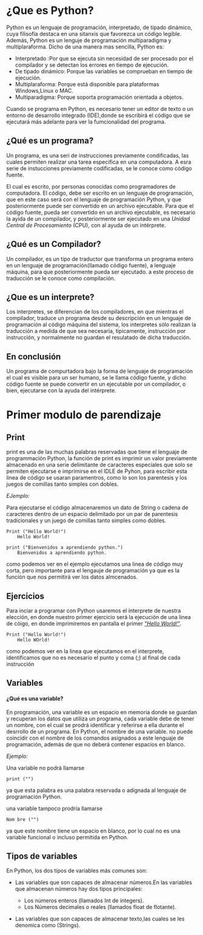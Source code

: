 # ¿Que es Python?

Python es un lenguaje de programación, interpretado, de tipado dinámico, cuya filisofía destaca en una sitanxis que favorezca un código legible. Además, Python es un lenguje de programación multiparadigma y multiplaraforma. Dicho de una manera mas sencilla, Python es:

  - Interpretado :Por que se ejecuta sin necesidad de ser procesado por el compilador y se detectan los errores en tiempo de ejecución.
  - De tipado dinámico: Porque las variables se comprueban en tiempo de ejecución.
  - Multiplaraforma: Porque está disponible para plataformas Windows,Linux o MAC.
  - Multiparadigma: Porque soporta programación orientada a objetos.
  
Cuando se programa en Python, es necesario tener un editor de texto o un entorno de desarrollo integrado (IDE),donde se escribirá el código que se ejecutará más adelante para ver la fumcionalidad del programa.

## ¿Qué es un programa?

Un programa, es una seri de instrucciones previamente condificadas, las cuales permiten realizar una tarea especifica en una computadora. A esra serie de instucciones previamente codificadas, se le conoce como código fuente.

El cual es escrito, por personas conocidas como programadores de computadora. El código, debe ser escrito en un lenguaje de programación, que en este caso será con el lenguaje de programación Python, y que posteriormente puede ser convertido en un archivo ejecutable. Para que el código fuente, pueda ser convertido en un archivo ejecutable, es necesario la ayida de un compilador, y posteriormente ser ejecutado en una _Unidad Central de Procesamiento_ (CPU), con al ayuda de un intérprete.

## ¿Qué es un Compilador?

Un compilador, es un tipo de traductor que transforma un programa entero en un lenguaje de programación(llamado código fuente),
a lenguaje máquina, para que posteriormente pueda ser ejecutado. a este proceso de traducción se le conoce como compilación. 

## ¿Que es un interprete?

Los interpretes, se diferencian de los compiladores, en que mientras el compilador, traduce un programa desde su descripción en un lenguaje de programación al código máquina del sistema, los interpretes sólo realizan la traducción a medida de que sea necesaria, típicamente, instrucción por instrucción, y normalmente no guardan el resulatado de dicha traducción.

## En conclusión

Un programa de compurtadora bajo la forma de lenguaje de programación el cual es visible para un ser humano, se le llama código fuente, y dicho código fuente se puede convertir en un ejecutable por un compilador, o bien, ejecutarse con la ayuda del intérprete.

# Primer modulo de parendizaje

## Print

print es una de las muchas palabras reservadas que tiene el lenguaje de programmación Python, la función de print es imprimir un valor previamente almacenado en una serie delimitante de caracteres especiales que solo se permiten ejecutarse e imprimirse en el IDLE de Pyhon, para escribir esta linea de código se usaran paramentros, como lo son los parentesis y los juegos  de comillas tanto simples con dobles. 

_EJemplo:_

Para ejecutarse el código almacenaremos un dato de String o cadena de caracteres dentro de un espacio delimitado por un par de parentesis tradicionales y un juego de comillas tanto simples como dobles.
~~~
Print ("Hello World!")
    Hello World!
    
print ("Bienvenidos a aprendiendo python.")
    Bienvenidos a aprendiendo python.
~~~

como podemos ver en el ejemplo ejecutamos una linea de código muy corta, pero importante para el lengauje de  programación ya que es la función que nos permitirá ver los datos almcenados.

## Ejercicios

Para inciar a programar con Python usaremos el interprete de nuestra elección, en donde nuestro primer ejercicio será la ejecución de una linea de cóigo, en donde imprimiremos en pantalla el primer [_"Hello World!"_](https://github.com/Brayan-Hc11/Python/tree/main/Ejercicios).

~~~
Print ("Hello World!")
    Hello WOrld!
~~~

como podemos ver en la linea que ejecutamos en el interprete, identificamos que no es necesario el punto y coma (;) al final de cada instrucción 

## Variables

#### ¿Qué es una variable?

En programación, una variable es un espacio en memoria donde se guardan y recuperan los datos que utiliza un programa, cada variable debe de tener un nombre, con el cual se prodrá identificar y referirse a ella durante el desrrollo de un programa. En Python, el nombre de una variable. no puede coincidir con el nombre de los comandos asignados a este lenguaje de programación, además de que no deberá contener espacios en blanco. 

_Ejemplo:_

Una variable no podrá llamarse  
~~~ 
print ("") 
~~~
ya que esta palabra es una palabra reservada o adignada al lenguaje de programación Python. 

una variable tampoco prodría llamarse 
~~~
Nom bre ("")
~~~
ya que este nombre tiene un espacio en blanco, por lo cual no es una variable funcional o incluso permitida en Python.

## Tipos de variables 

En Python, los dos tipos de variables más comunes son:

- Las variables que son capaces de almacenar números.En las variables que almacenan números hay dos tipos principales:

   - Los números enteros (llamados Int de integers).
   - Los Números decimales o reales (llamados float de flotante).

- Las variables que son capaces de almacenar texto,las cuales se les denomica como (Strings).
















